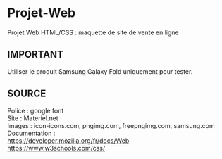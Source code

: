 # Projet-Web
Projet Web HTML/CSS : maquette de site de vente en ligne

## IMPORTANT
Utiliser le produit Samsung Galaxy Fold uniquement pour tester.

## SOURCE
Police : google font</br>
Site : Materiel.net</br>
Images : icon-icons.com, pngimg.com, freepngimg.com, samsung.com</br>
Documentation : </br>
https://developer.mozilla.org/fr/docs/Web</br>
https://www.w3schools.com/css/
